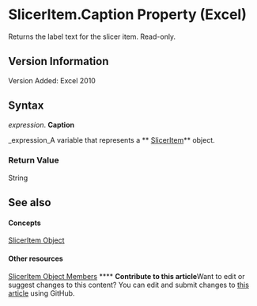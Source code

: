 
# SlicerItem.Caption Property (Excel)

Returns the label text for the slicer item. Read-only.


## Version Information

Version Added: Excel 2010 


## Syntax

 _expression_. **Caption**

 _expression_A variable that represents a  ** [SlicerItem](cb93cd82-fc3a-f6b7-ae64-db6312db649d.md)** object.


### Return Value

String


## See also


#### Concepts


 [SlicerItem Object](cb93cd82-fc3a-f6b7-ae64-db6312db649d.md)
#### Other resources


 [SlicerItem Object Members](d42e8409-41e9-f632-3b46-fc40160eb66f.md)
****   **Contribute to this article**Want to edit or suggest changes to this content? You can edit and submit changes to  [this article](https://github.com/jhershey00/VBA_Excel_Test/OpenXMLCon/articles/27e4bcc0-da55-d79e-a020-85e32c5381d3.md) using GitHub.

